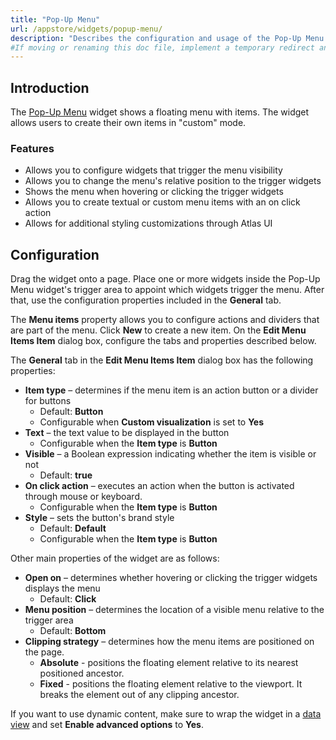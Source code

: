 ```yaml
---
title: "Pop-Up Menu"
url: /appstore/widgets/popup-menu/
description: "Describes the configuration and usage of the Pop-Up Menu widget, which is available in the Mendix Marketplace."
#If moving or renaming this doc file, implement a temporary redirect and let the respective team know they should update the URL in the product. See Mapping to Products for more details.
---
```


## Introduction

The [Pop-Up Menu](https://marketplace.mendix.com/link/component/115826/) widget shows a floating menu with items. The widget allows users to create their own items in "custom" mode.

### Features

* Allows you to configure widgets that trigger the menu visibility
* Allows you to change the menu's relative position to the trigger widgets
* Shows the menu when hovering or clicking the trigger widgets
* Allows you to create textual or custom menu items with an on click action
* Allows for additional styling customizations through Atlas UI

## Configuration

Drag the widget onto a page. Place one or more widgets inside the Pop-Up Menu widget's trigger area to appoint which widgets trigger the menu. After that, use the configuration properties included in the **General** tab.

The **Menu items** property allows you to configure actions and dividers that are part of the menu. Click **New** to create a new item. On the **Edit Menu Items Item** dialog box, configure the tabs and properties described below.

The **General** tab in the **Edit Menu Items Item** dialog box has the following properties:

* **Item type** – determines if the menu item is an action button or a divider for buttons
    * Default: **Button**
    * Configurable when **Custom visualization** is set to **Yes**
* **Text** – the text value to be displayed in the button
    * Configurable when the **Item type** is **Button**
* **Visible** – a Boolean expression indicating whether the item is visible or not
    * Default: **true**
* **On click action** – executes an action when the button is activated through mouse or keyboard.
    * Configurable when the **Item type** is **Button**
* **Style** – sets the button's brand style
    * Default: **Default**
    * Configurable when the **Item type** is **Button**

Other main properties of the widget are as follows:

* **Open on** – determines whether hovering or clicking the trigger widgets displays the menu
    * Default: **Click**
* **Menu position** – determines the location of a visible menu relative to the trigger area
    * Default: **Bottom**
* **Clipping strategy** – determines how the menu items are positioned on the page. 
    *   **Absolute** - positions the floating element relative to its nearest positioned ancestor.
    *   **Fixed** - positions the floating element relative to the viewport. It breaks the element out of any clipping ancestor.

If you want to use dynamic content, make sure to wrap the widget in a [data view](/refguide/data-view/) and set **Enable advanced options** to **Yes**.
